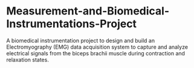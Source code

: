 # Measurement-and-Biomedical-Instrumentations-Project
A biomedical instrumentation project to design and build an Electromyography (EMG) data acquisition system to capture and analyze electrical signals from the biceps brachii muscle during contraction and relaxation states.
